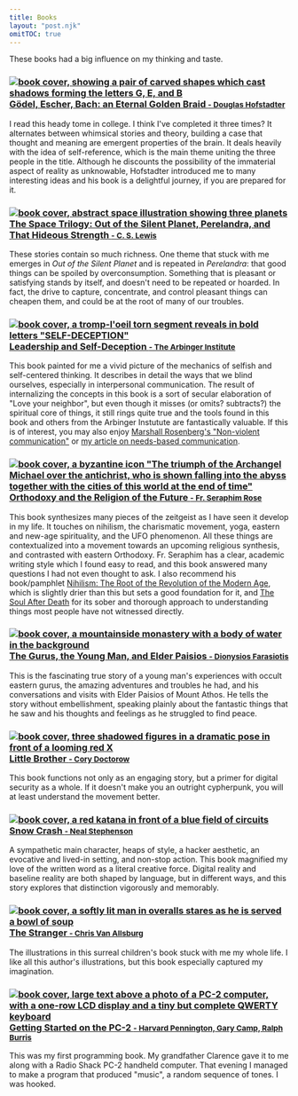 ```yaml
---
title: Books
layout: "post.njk"
omitTOC: true
---
```

These books had a big influence on my thinking and taste.

<style>
  main img {
    width: 8rem;
    margin: 0.5rem 0.5rem 0.5rem 0;
    float: left;
  }
</style>

### [![book cover, showing a pair of carved shapes which cast shadows forming the letters G, E, and B](/books/0465026567.jpg) Gödel, Escher, Bach: an Eternal Golden Braid <small>- Douglas Hofstadter</small>](https://amzn.to/44Nvcuf)

I read this heady tome in college. I think I've completed it three times? It alternates between whimsical stories and theory, building a case that thought and meaning are emergent properties of the brain. It deals heavily with the idea of self-reference, which is the main theme uniting the three people in the title. Although he discounts the possibility of the immaterial aspect of reality as unknowable, Hofstadter introduced me to many interesting ideas and his book is a delightful journey, if you are prepared for it.

### [![book cover, abstract space illustration showing three planets](/books/0007528418.jpg) The Space Trilogy: Out of the Silent Planet, Perelandra, and That Hideous Strength <small>- C. S. Lewis</small>](https://amzn.to/3SfO7Xc)

These stories contain so much richness. One theme that stuck with me emerges in _Out of the Silent Planet_ and is repeated in _Perelandra_: that good things can be spoiled by overconsumption. Something that is pleasant or satisfying stands by itself, and doesn't need to be repeated or hoarded. In fact, the drive to capture, concentrate, and control pleasant things can cheapen them, and could be at the root of many of our troubles.

### [![book cover, a tromp-l'oeil torn segment reveals in bold letters "SELF-DECEPTION"](/books/1523006560.jpg) Leadership and Self-Deception <small>- The Arbinger Institute</small>](https://amzn.to/3GNsFGs)

This book painted for me a vivid picture of the mechanics of selfish and self-centered thinking. It describes in detail the ways that we blind ourselves, especially in interpersonal communication. The result of internalizing the concepts in this book is a sort of secular elaboration of "Love your neighbor", but even though it misses (or omits? subtracts?) the spiritual core of things, it still rings quite true and the tools found in this book and others from the Arbinger Instutute are fantastically valuable.
If this is of interest, you may also enjoy [Marshall Rosenberg's "Non-violent communication"](https://amzn.to/3SmSQqi) or [my article on needs-based communication](/posts/needs-based-communication/).

### [![book cover, a byzantine icon "The triumph of the Archangel Michael over the antichrist, who is shown falling into the abyss together with the cities of this world at the end of time"](/books/188790400X.jpg) Orthodoxy and the Religion of the Future <small>- Fr. Seraphim Rose</small>](https://amzn.to/4jVqE9F)

This book synthesizes many pieces of the zeitgeist as I have seen it develop in my life. It touches on nihilism, the charismatic movement, yoga, eastern and new-age spirituality, and the UFO phenomenon. All these things are contextualized into a movement towards an upcoming religious synthesis, and contrasted with eastern Orthodoxy. Fr. Seraphim has a clear, academic writing style which I found easy to read, and this book answered many questions I had not even thought to ask. I also recommend his book/pamphlet [Nihilism: The Root of the Revolution of the Modern Age](https://amzn.to/4jYlRnX), which is slightly drier than this but sets a good foundation for it, and [The Soul After Death](https://amzn.to/4iDaAIv) for its sober and thorough approach to understanding things most people have not witnessed directly.

### [![book cover, a mountainside monastery with a body of water in the background](/books/1887904166.jpg) The Gurus, the Young Man, and Elder Paisios <small>- Dionysios Farasiotis</small>](https://amzn.to/3GzsoXJ)

This is the fascinating true story of a young man's experiences with occult eastern gurus, the amazing adventures and troubles he had, and his conversations and visits with Elder Paisios of Mount Athos. He tells the story without embellishment, speaking plainly about the fantastic things that he saw and his thoughts and feelings as he struggled to find peace.

### [![book cover, three shadowed figures in a dramatic pose in front of a looming red X](/books/0765319853.jpg) Little Brother <small>- Cory Doctorow</small>](https://www.gutenberg.org/ebooks/30142)

This book functions not only as an engaging story, but a primer for digital security as a whole. If it doesn't make you an outright cypherpunk, you will at least understand the movement better.

### [![book cover, a red katana in front of a blue field of circuits](/books/0553380958.jpg) Snow Crash <small>- Neal Stephenson</small>](https://amzn.to/3SfPIMG)

A sympathetic main character, heaps of style, a hacker aesthetic, an evocative and lived-in setting, and non-stop action. This book magnified my love of the written word as a literal creative force. Digital reality and baseline reality are both shaped by language, but in different ways, and this story explores that distinction vigorously and memorably.

### [![book cover, a softly lit man in overalls stares as he is served a bowl of soup](/books/0395423317.jpg) The Stranger <small>- Chris Van Allsburg</small>](https://amzn.to/3SeBz2k)

The illustrations in this surreal children's book stuck with me my whole life. I like all this author's illustrations, but this book especially captured my imagination.

### [![book cover, large text above a photo of a PC-2 computer, with a one-row LCD display and a tiny but complete QWERTY keyboard](/books/0936200111.jpg) Getting Started on the PC-2 <small>- Harvard Pennington, Gary Camp, Ralph Burris</small>](https://archive.org/details/gettingstartedon00harv)

This was my first programming book. My grandfather Clarence gave it to me along with a Radio Shack PC-2 handheld computer. That evening I managed to make a program that produced "music", a random sequence of tones. I was hooked.

